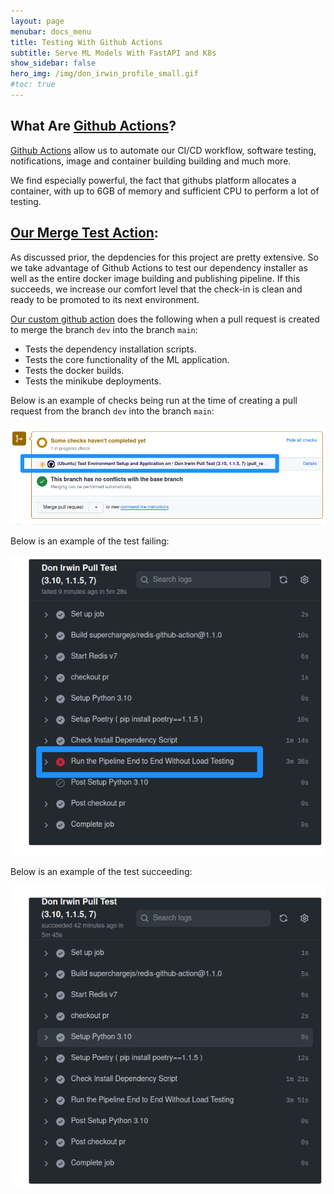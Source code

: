 ```yaml
---
layout: page
menubar: docs_menu
title: Testing With Github Actions
subtitle: Serve ML Models With FastAPI and K8s
show_sidebar: false
hero_img: /img/don_irwin_profile_small.gif
#toc: true
---
```

## What Are <a href="https://docs.github.com/en/actions" target="_blank">Github Actions</a>?

<a href="https://everhour.com/blog/github-actions-tutorial/" target="_blank">Github Actions</a> allow us to automate our CI/CD workflow, software testing, notifications, image and container building building and much more.

We find especially powerful, the fact that githubs platform allocates a container, with up to 6GB of memory and sufficient CPU to perform a lot of testing.

## <a href="https://github.com/Don-Irwin/fastapi_ml_k8_k6_gh_actions/blob/main/.github/workflows/merge_main.yml" target="_blank">Our Merge Test Action</a>:

As discussed prior, the depdencies for this project are pretty extensive.  So we take advantage of Github Actions to test our dependency installer as well as the entire docker image building and publishing pipeline.  If this succeeds, we increase our comfort level that the check-in is clean and ready to be promoted to its next environment.

<a href="https://github.com/Don-Irwin/fastapi_ml_k8_k6_gh_actions/blob/main/.github/workflows/merge_main.yml" target="_blank">Our custom github action</a> does the following when a pull request is created to merge the branch `dev` into the branch `main`:

* Tests the dependency installation scripts.
* Tests the core functionality of the ML application.
* Tests the docker builds.
* Tests the minikube deployments.

Below is an example of checks being run at the time of creating a pull request from the branch `dev` into the branch `main`:

![Example of pull request having workflow executed against it.](/docs/serve-ml/img/github_acctions_pull_request.png)

Below is an example of the test failing:

![Below is an example of the test failing.](/docs/serve-ml/img/github_acctions_error_condition.png)

Below is an example of the test succeeding:

![Below is an example of the test succeeding.](/docs/serve-ml/img/github_acctions_success_condition.png)


